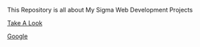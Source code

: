 This Repository is all about My Sigma Web Development Projects

[Take A Look](https://aashishkrpd.github.io/Sigma-Web-Development-Projects/)

<a href="https://google.com">Google</a>
